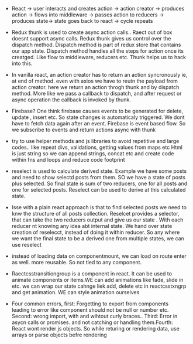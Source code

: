- React -> user interacts and creates action -> action creator -> produces action -> flows into middleware -> passes action to reducers -> produces state-> state goes back to react -> cycle repeats

- Redux thunk is used to create async action calls.. Raect out of box doesnt support async calls. Redux thunk gives us control over the dispatch method. Dispatch method is part of redux store that contains our app state. Dispatch method handles all the steps for action once its creatged. Like flow to middleware, reducers etc. Thunk helps us to hack into this.

- In vanilla react, an action creator has to return an action syncronously ie, at end of method. even with axios we have to reutn the payload from action creator. here we return an action throgh thunk and by dispatch method. More like we pass a callback to dispatch, and after request or async operation the callback is invoked by thunk.

- Firebase? One think firebase causes events to be generated for delete, update , insert etc. So state changes is automaticaly triggered. We dont have to fetch data again after an event. Firebase is event based flow. So we subscribe to events and return actions async with thunk

- try to use helper methods and js libraries to avoid repetitive and large codes.. like repeat divs, validations, getting values from maps etc Html is just string so we can append strings, concat etc and create code within fns and loops and reduce code footprint

- reselect is used to calculate derived state. Example  we have some posts and need to show selectd posts from them. SO we have a state of posts plus selected. So final state is sum of two reducers, one for all posts and one for selected posts. Reselect can be used to derive at this calculated state.

- Isse with a plain react approach is that to find selected posts we need to knw the structure of all posts collection.  Reselcet provides a selector, that can take the two reducers output and give us our state . With each reducer nt knowing any idea abt internal state. We hand over state creation of reselecct, instead of doing it within reducer. So any where we want the final state to be a derived one from multiple states, we can use reselect

- instead of loading data on componentmount, we can load on route enter as well. more reusable. So not tied to any component. 

- Raectcsstransitiongroup is a component in react. It can be used to animate components or items.WE can add animations like fade, slide in etc. we can wrap our state cahnge liek add, delete etc in reactcsstxngrp and get animation. WE can style animation ourselves

- Four common errors, first: Forgetting to export from components leading to error like component should not be null or number etc. Second: wrong import, with and wihtout curly braces.. Third: Error in asycn calls or promises. and not catching or handling them.Fourth: React wont render js objects. So while returing or rendering data, use arrays or parse objects befre rendering